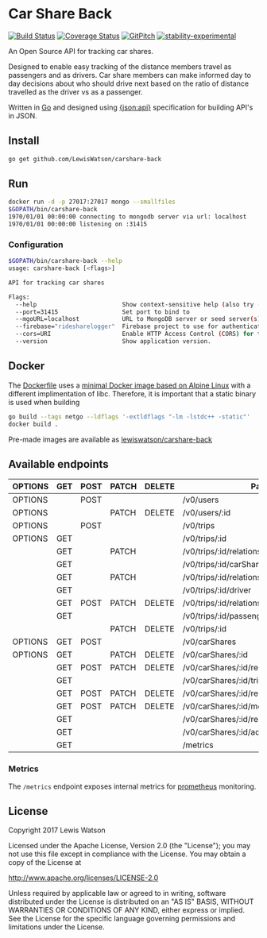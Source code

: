 # Car Share Back
[![Build Status](https://travis-ci.org/LewisWatson/carshare-back.svg?branch=master)](https://travis-ci.org/LewisWatson/carshare-back)
[![Coverage Status](https://coveralls.io/repos/github/LewisWatson/carshare-back/badge.svg?branch=feature%2Ffirebase-jwt-auth)](https://coveralls.io/github/LewisWatson/carshare-back?branch=feature%2Ffirebase-jwt-auth)
[![GitPitch](https://gitpitch.com/assets/badge.svg)](https://gitpitch.com/LewisWatson/carshare-ninja-pitch/master?grs=github&t=white)
[![stability-experimental](https://img.shields.io/badge/stability-experimental-orange.svg)](https://github.com/emersion/stability-badges#experimental)

An Open Source API for tracking car shares.

Designed to enable easy tracking of the distance members travel as passengers and as drivers. Car share members can make informed day to day decisions about who should drive next based on the ratio of distance travelled as the driver vs as a passenger.

Written in [Go] and designed using [{json:api}] specification for building API's in JSON.

## Install

```bash
go get github.com/LewisWatson/carshare-back
```

## Run

```bash
docker run -d -p 27017:27017 mongo --smallfiles
$GOPATH/bin/carshare-back
1970/01/01 00:00:00 connecting to mongodb server via url: localhost
1970/01/01 00:00:00 listening on :31415
```

### Configuration

```bash
$GOPATH/bin/carshare-back --help
usage: carshare-back [<flags>]

API for tracking car shares

Flags:
  --help                        Show context-sensitive help (also try --help-long and --help-man).
  --port=31415                  Set port to bind to
  --mgoURL=localhost            URL to MongoDB server or seed server(s) for clusters
  --firebase="ridesharelogger"  Firebase project to use for authentication
  --cors=URI                    Enable HTTP Access Control (CORS) for the specified URI
  --version                     Show application version.
```

## Docker

The [Dockerfile](Dockerfile) uses a [minimal Docker image based on Alpine Linux](https://hub.docker.com/_/alpine/) with a different implimentation of libc. Therefore, it is important that a static binary is used when building

```bash
go build --tags netgo --ldflags '-extldflags "-lm -lstdc++ -static"'
docker build .
```

Pre-made images are available as [lewiswatson/carshare-back](https://hub.docker.com/r/lewiswatson/carshare-back/)

## Available endpoints

| OPTIONS | GET | POST | PATCH | DELETE | Path
| --------|-----|------|-------|--------| -------------------------------------------
| OPTIONS |     | POST |       |        | /v0/users
| OPTIONS |     |      | PATCH | DELETE | /v0/users/:id
| OPTIONS |     | POST |       |        | /v0/trips
| OPTIONS | GET |      |       |        | /v0/trips/:id
|         | GET |      | PATCH |        | /v0/trips/:id/relationships/carShare
|         | GET |      |       |        | /v0/trips/:id/carShare
|         | GET |      | PATCH |        | /v0/trips/:id/relationships/driver
|         | GET |      |       |        | /v0/trips/:id/driver
|         | GET | POST | PATCH | DELETE | /v0/trips/:id/relationships/passengers
|         | GET |      |       |        | /v0/trips/:id/passengers
|         |     |      | PATCH | DELETE | /v0/trips/:id
| OPTIONS | GET | POST |       |        | /v0/carShares
| OPTIONS | GET |      | PATCH | DELETE | /v0/carShares/:id
|         | GET | POST | PATCH | DELETE | /v0/carShares/:id/relationships/trips
|         | GET |      |       |        | /v0/carShares/:id/trips
|         | GET | POST | PATCH | DELETE | /v0/carShares/:id/relationships/members
|         | GET | POST | PATCH | DELETE | /v0/carShares/:id/members
|         | GET |      |       |        | /v0/carShares/:id/relationships/admins
|         | GET |      |       |        | /v0/carShares/:id/admins
|         | GET |      |       |        | /metrics

### Metrics

The `/metrics` endpoint exposes internal metrics for [prometheus](https://prometheus.io/) monitoring.

## License

Copyright 2017 Lewis Watson

Licensed under the Apache License, Version 2.0 (the "License");
you may not use this file except in compliance with the License.
You may obtain a copy of the License at

   http://www.apache.org/licenses/LICENSE-2.0

Unless required by applicable law or agreed to in writing, software
distributed under the License is distributed on an "AS IS" BASIS,
WITHOUT WARRANTIES OR CONDITIONS OF ANY KIND, either express or implied.
See the License for the specific language governing permissions and
limitations under the License.

[mongoDB]: https://www.mongodb.com/
[{json:api}]: http://jsonapi.org
[Go]: https://golang.org/

